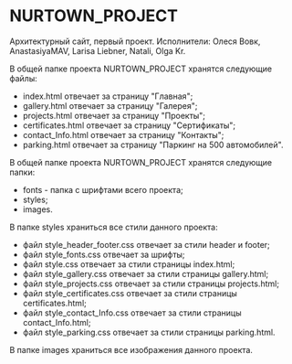 # NURTOWN_PROJECT
Архитектурный сайт, первый проект.
Исполнители: Олеся Вовк, AnastasiyaMAV, Larisa Liebner, Natali, Olga Kr.

В общей папке проекта NURTOWN_PROJECT хранятся следующие файлы: 
- index.html отвечает за страницу "Главная";
- gallery.html отвечает за страницу "Галерея";
- projects.html отвечает за страницу "Проекты";
- certificates.html отвечает за страницу "Сертификаты";
- contact_Info.html отвечает за страницу "Контакты";
- parking.html отвечает за страницу "Паркинг на 500 автомобилей".

В общей папке проекта NURTOWN_PROJECT хранятся следующие папки:
- fonts - папка с шрифтами всего проекта;
- styles;
- images.

В папке styles храниться все стили данного проекта:
- файл style_header_footer.css отвечает за стили header и footer;
- файл style_fonts.css отвечает за шрифты;
- файл style.css отвечает за стили страницы index.html;
- файл style_gallery.css отвечает за стили страницы gallery.html;
- файл style_projects.css отвечает за стили страницы projects.html;
- файл style_certificates.css отвечает за стили страницы certificates.html;
- файл style_contact_Info.css отвечает за стили страницы contact_Info.html;
- файл style_parking.css отвечает за стили страницы parking.html.


В папке images храниться все изображения данного проекта.
